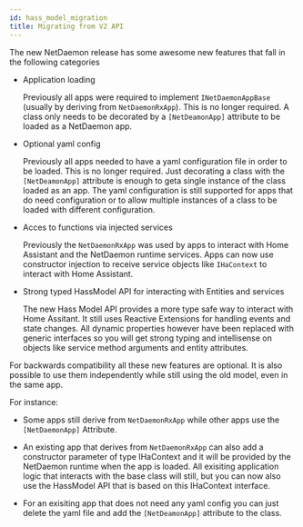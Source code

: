 ```yaml
---
id: hass_model_migration
title: Migrating from V2 API
---
```


The new NetDaemon release has some awesome new features that fall in the following categories

- Application loading

    Previously all apps were required to implement `INetDaemonAppBase` (usually by deriving from `NetDaemonRxApp`). This is no longer required. A class only needs to be decorated by a `[NetDeamonApp]` attribute to be loaded as a NetDaemon app. 

- Optional yaml config

    Previously all apps needed to have a yaml configuration file in order to be loaded. This is no longer required. Just decorating a class with the `[NetDeamonApp]` attribute is enough to geta single instance of the class loaded as an app. The yaml configuration is still supported for apps that do need configuration or to allow multiple instances of a class to be loaded with different configuration.

- Acces to functions via injected services

    Previously the `NetDaemonRxApp` was used by apps to interact with Home Assistant and the NetDaemon runtime services. Apps can now use constructor injection to receive service objects like `IHaContext` to interact with Home Assistant.

- Strong typed HassModel API for interacting with Entities and services

    The new Hass Model API provides a more type safe way to interact with Home Assitant. It still uses Reactive Extensions for handling events and state changes. All dynamic properties however have been replaced with generic interfaces so you will get strong typing and intellisense on objects like service method arguments and entity attributes.


For backwards compatibility all these new features are optional. It is also possible to use them independently while still using the old model, even in the same app.

For instance: 

- Some apps still derive from `NetDaemonRxApp` while other apps use the `[NetDaemonApp]` Attribute.

- An existing app that derives from `NetDaemonRxApp` can also add a constructor parameter of type IHaContext and it will be provided by the NetDaemon runtime when the app is loaded. All exisiting application logic that interacts with the base class will still, but you can now also use the HassModel API that is based on this IHaContext interface.

- For an exisiting app that does not need any yaml config you can just delete the yaml file and add the `[NetDeamonApp]` attribute to the class.